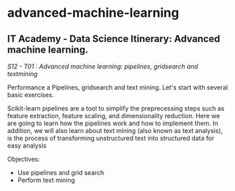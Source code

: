 # advanced-machine-learning
## IT Academy - Data Science Itinerary: Advanced machine learning.

*S12 - T01 : Advanced machine learning: pipelines, gridsearch and textmining*


Performance a Pipelines, gridsearch and text mining. Let's start with several basic exercises.

Scikit-learn pipelines are a tool to simplify the preprecessing steps such as feature extraction, feature scaling, and dimensionality reduction. Here we are going to learn how the pipelines work and how to implement them. In addition, we will also learn about text mining (also known as text analysis), is the process of transforming unstructured text into structured data for easy analysis

Objectives:
 +  Use pipelines and grid search
 + Perform text mining
